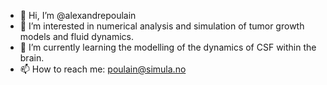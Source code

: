 - 👋 Hi, I’m @alexandrepoulain
- 👀 I’m interested in numerical analysis and simulation of tumor growth models and fluid dynamics.
- 🌱 I’m currently learning the modelling of the dynamics of CSF within the brain. 
- 📫 How to reach me: poulain@simula.no

<!---
alexandrepoulain/alexandrepoulain is a ✨ special ✨ repository because its `README.md` (this file) appears on your GitHub profile.
You can click the Preview link to take a look at your changes.
--->
